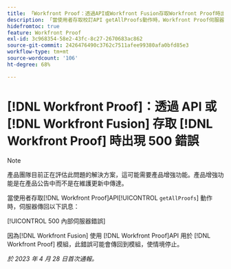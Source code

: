 ```yaml
---
title: 「Workfront Proof：透過API或Workfront Fusion存取Workfront Proof時出現500錯誤」
description: 「當使用者存取校訂API getAllProofs動作時，Workfront Proof伺服器傳回訊息：500內部伺服器錯誤」
hidefromtoc: true
feature: Workfront Proof
exl-id: 3c968354-58e2-43fc-8c27-2670683ac862
source-git-commit: 2426476490c3762c7511afee99380afa0bfd85e3
workflow-type: tm+mt
source-wordcount: '106'
ht-degree: 68%

---
```


# [!DNL Workfront Proof]：透過 API 或 [!DNL Workfront Fusion] 存取 [!DNL Workfront Proof] 時出現 500 錯誤

>[!NOTE]
>
>產品團隊目前正在評估此問題的解決方案，這可能需要產品增強功能。產品增強功能是在產品公告中而不是在維護更新中傳達。

<!--This article is on Proof and Fusion TOCs-->

當使用者存取[!DNL Workfront Proof]API[!UICONTROL `getAllProofs`] 動作時，伺服器傳回以下訊息：

[!UICONTROL 500 內部伺服器錯誤]

因為[!DNL Workfront Fusion] 使用 [!DNL Workfront Proof]API 用於 [!DNL Workfront Proof] 模組，此錯誤可能會傳回到模組，使情境停止。

_於 2023 年 4 月 28 日首次通報。_
